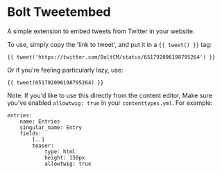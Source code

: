 Bolt Tweetembed
======================

A simple extension to embed tweets from Twitter in your website. 

To use, simply copy the 'link to tweet', and put it in a `{{ tweet() }}` tag:

```
{{ tweet('https://twitter.com/BoltCM/status/651792096198795264') }}
```

Or if you're feeling particularly lazy, use: 

```
{{ tweet(651792096198795264) }}
```

Note: If you'd like to use this directly from the content editor, Make sure you've enabled `allowtwig: true` in your `contenttypes.yml`. For example: 

```
entries:
    name: Entries
    singular_name: Entry
    fields:
        [..]
        teaser:
            type: html
            height: 150px
            allowtwig: true
```            



